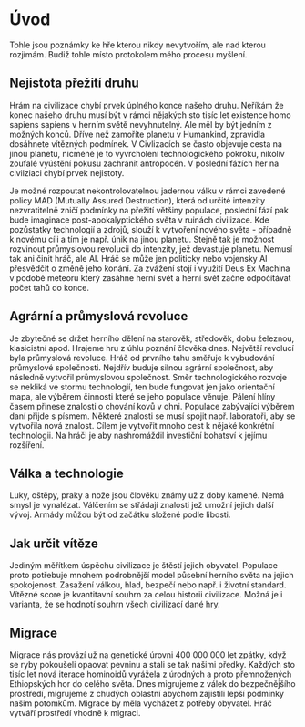 # Úvod
Tohle jsou poznámky ke hře kterou nikdy nevytvořím, ale nad kterou rozjímám. Budiž tohle místo protokolem mého procesu myšlení.

## Nejistota přežití druhu
Hrám na civilizace chybí prvek úplného konce našeho druhu. Neříkám že konec našeho druhu musí být v rámci nějakých sto tisíc let existence homo sapiens sapiens v herním světě nevyhnutelný. Ale měl by být jedním z možných konců. Dříve než zamoříte planetu v Humankind, zpravidla dosáhnete vítězných podmínek. V Civlizacích se často objevuje cesta na jinou planetu, nicméně je to vyvrcholení technologického pokroku, nikoliv zoufalé vyústění pokusu zachránit antropocén. V poslední fázích her na civilziaci chybí prvek nejistoty.

Je možné rozpoutat nekontrolovatelnou jadernou válku v rámci zavedené policy MAD (Mutually Assured Destruction), která od určité intenzity nezvratitelně zničí podmínky na přežití většiny populace, poslední fází pak bude imaginace post-apokalyptického světa v ruinách civilizace. Kde pozůstatky technologií a zdrojů, slouží k vytvoření nového světa - případně k novému cíli a tím je např. únik na jinou planetu. Stejně tak je možnost rozvinout průmyslovou revolucii do intenzity, jež devastuje planetu. Nemusí tak ani činit hráč, ale AI. Hráč se může jen politicky nebo vojensky AI přesvědčit o změně jeho konání. Za zvážení stojí i využití Deus Ex Machina v podobě meteoru který zasáhne herní svět a herní svět začne odpočítávat počet tahů do konce. 

## Agrární a průmyslová revoluce
Je zbytečné se držet herního dělení na starověk, středověk, dobu železnou, klasicistní apod. Hrajeme hru z úhlu poznání člověka dnes. Největší revolucí byla průmyslová revoluce. Hráč od prvního tahu směřuje k vybudování průmyslové společnosti. Nejdřív buduje silnou agrární společnost, aby následně vytvořil průmyslovou společnost. Směr technologického rozvoje se nekliká ve stormu technologií, ten bude fungovat jen jako orientační mapa, ale výběrem činnosti které se jeho populace věnuje. Pálení hlíny časem přinese znalosti o chování kovů v ohni. Populace zabývající výběrem daní přijde s písmem. Některé znalosti se musí spojit např. laboratoři, aby se vytvořila nová znalost. Cílem je vytvořit mnoho cest k nějaké konkrétní technologii. Na hráči je aby nashromáždil investiční bohatsví k jejímu rozšíření. 

## Válka a technologie
Luky, oštěpy, praky a nože jsou člověku známy už z doby kamené. Nemá smysl je vynalézat. Válčením se střádají znalosti jež umožní jejich další vývoj. Armády můžou být od začátku složené podle libosti. 

## Jak určit vítěze
Jediným měřítkem úspěchu civilizace je štěstí jejich obyvatel. Populace proto potřebuje mnohem podrobnější model půsební herního světa na jejich spokojenost. Zasažení válkou, hlad, bezpečí nebo např. i životní standard. Vítězné score je kvantitavní souhrn za celou historii civilizace. Možná je i varianta, že se hodnotí souhrn všech civilizací dané hry.

## Migrace
Migrace nás provází už na genetické úrovni 400 000 000 let zpátky, když se ryby pokoušeli opaovat pevninu a stali se tak našimi předky. Každých sto tisíc let nová iterace hominoidů vyrážela z úrodných a proto přemnožených Ethiopských hor do celého světa. Dnes migrujeme z válek do bezpečnějšího prostředí, migrujeme z chudých oblastní abychom zajistili lepší podmínky našim potomkům. Migrace by měla vycházet z potřeby obyvatel. Hráč vytváří prostředí vhodně k migraci.